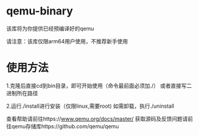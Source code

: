 # qemu-binary
该库将为你提供已经预编译好的qemu

请注意：该库仅限arm64用户使用，不推荐新手使用
# 使用方法
1.克隆后直接cd到bin目录，即可开始使用（命令最前面必须加./）
或者直接写二进制所在路径

2.运行./install进行安装（仅限linux,需要root)
如需卸载，执行./uninstall

查看帮助请前往https://www.qemu.org/docs/master/
获取源码及反馈问题请前往qemu存储库https://github.com/qemu/qemu

